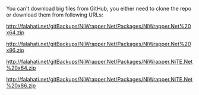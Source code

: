 You can't download big files from GitHub, you either need to clone the repo or download them from following URLs:

http://falahati.net/gitBackups/NiWrapper.Net/Packages/NiWrapper.Net%20x64.zip

http://falahati.net/gitBackups/NiWrapper.Net/Packages/NiWrapper.Net%20x86.zip

http://falahati.net/gitBackups/NiWrapper.Net/Packages/NiWrapper.NiTE.Net%20x64.zip

http://falahati.net/gitBackups/NiWrapper.Net/Packages/NiWrapper.NiTE.Net%20x86.zip